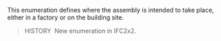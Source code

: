 ﻿This enumeration defines where the assembly is intended to take place, either in a factory or on the building site.

> HISTORY&nbsp; New enumeration in IFC2x2.